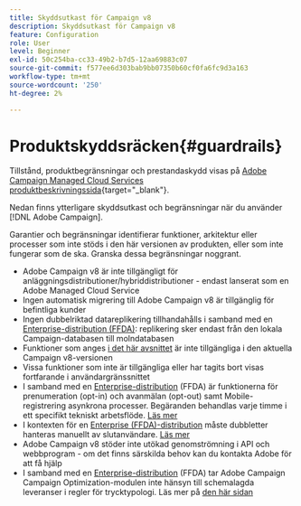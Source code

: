 ```yaml
---
title: Skyddsutkast för Campaign v8
description: Skyddsutkast för Campaign v8
feature: Configuration
role: User
level: Beginner
exl-id: 50c254ba-cc33-49b2-b7d5-12aa69883c07
source-git-commit: f577ee6d303bab9bb07350b60cf0fa6fc9d3a163
workflow-type: tm+mt
source-wordcount: '250'
ht-degree: 2%

---
```


# Produktskyddsräcken{#guardrails}

Tillstånd, produktbegränsningar och prestandaskydd visas på [Adobe Campaign Managed Cloud Services produktbeskrivningssida](https://helpx.adobe.com/se/legal/product-descriptions/adobe-campaign-managed-cloud-services.html){target="_blank"}.

Nedan finns ytterligare skyddsutkast och begränsningar när du använder [!DNL Adobe Campaign].

Garantier och begränsningar identifierar funktioner, arkitektur eller processer som inte stöds i den här versionen av produkten, eller som inte fungerar som de ska. Granska dessa begränsningar noggrant.

* Adobe Campaign v8 är inte tillgängligt för anläggningsdistributioner/hybriddistributioner - endast lanserat som en Adobe Managed Cloud Service
* Ingen automatisk migrering till Adobe Campaign v8 är tillgänglig för befintliga kunder
* Ingen dubbelriktad datareplikering tillhandahålls i samband med en [Enterprise-distribution (FFDA)](../architecture/enterprise-deployment.md): replikering sker endast från den lokala Campaign-databasen till molndatabasen
* Funktioner som anges [&#x200B; i det här avsnittet](v7-to-v8.md#gs-unavailable-features) är inte tillgängliga i den aktuella Campaign v8-versionen
* Vissa funktioner som inte är tillgängliga eller har tagits bort visas fortfarande i användargränssnittet
* I samband med en [Enterprise-distribution](../architecture/enterprise-deployment.md) (FFDA) är funktionerna för prenumeration (opt-in) och avanmälan (opt-out) samt Mobile-registrering asynkrona processer. Begäranden behandlas varje timme i ett specifikt tekniskt arbetsflöde. [Läs mer](../architecture/replication.md#tech-wf)
* I kontexten för en [Enterprise (FFDA)-distribution](../architecture/enterprise-deployment.md) måste dubbletter hanteras manuellt av slutanvändare. [Läs mer](../architecture/keys.md)
* Adobe Campaign v8 stöder inte utökad genomströmning i API och webbprogram - om det finns särskilda behov kan du kontakta Adobe för att få hjälp
* I samband med en [Enterprise-distribution](../architecture/enterprise-deployment.md) (FFDA) tar Adobe Campaign Campaign Optimization-modulen inte hänsyn till schemalagda leveranser i regler för trycktypologi. Läs mer på [den här sidan](../../automation/campaign-opt/pressure-rules.md)